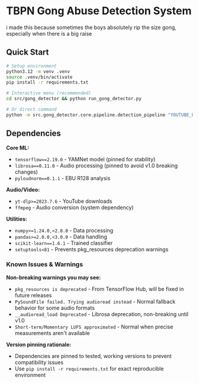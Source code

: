 # TBPN Gong Abuse Detection System
i made this because sometimes the boys absolutely rip the size gong, especially when there is a big raise


## Quick Start

```bash
# Setup environment
python3.12 -m venv .venv
source .venv/bin/activate
pip install -r requirements.txt

# Interactive menu (recommended)
cd src/gong_detector && python run_gong_detector.py

# Or direct command
python -m src.gong_detector.core.pipeline.detection_pipeline "YOUTUBE_URL"
```

## Dependencies

**Core ML:**
- `tensorflow==2.19.0` - YAMNet model (pinned for stability)
- `librosa==0.11.0` - Audio processing (pinned to avoid v1.0 breaking changes)
- `pyloudnorm==0.1.1` - EBU R128 analysis

**Audio/Video:**
- `yt-dlp>=2023.7.6` - YouTube downloads
- `ffmpeg` - Audio conversion (system dependency)

**Utilities:**
- `numpy>=1.24.0,<2.0.0` - Data processing
- `pandas>=2.0.0,<3.0.0` - Data handling
- `scikit-learn==1.6.1` - Trained classifier
- `setuptools<81` - Prevents pkg_resources deprecation warnings

### Known Issues & Warnings

**Non-breaking warnings you may see:**
- `pkg_resources is deprecated` - From TensorFlow Hub, will be fixed in future releases
- `PySoundFile failed. Trying audioread instead` - Normal fallback behavior for some audio formats
- `__audioread_load Deprecated` - Librosa deprecation, non-breaking until v1.0
- `Short-term/Momentary LUFS approximated` - Normal when precise measurements aren't available

**Version pinning rationale:**
- Dependencies are pinned to tested, working versions to prevent compatibility issues
- Use `pip install -r requirements.txt` for exact reproducible environment


